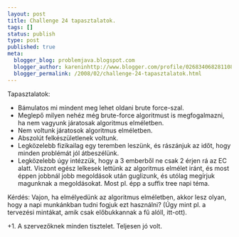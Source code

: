 ```yaml
---
layout: post
title: Challenge 24 tapasztalatok.
tags: []
status: publish
type: post
published: true
meta:
  blogger_blog: problemjava.blogspot.com
  blogger_author: kareninhttp://www.blogger.com/profile/02683406828110839343noreply@blogger.com
  blogger_permalink: /2008/02/challenge-24-tapasztalatok.html
---
```

Tapasztalatok:

  

  * Bámulatos mi mindent meg lehet oldani brute force-szal.
  * Meglepő milyen nehéz még brute-force algoritmust is megfogalmazni, ha nem vagyunk járatosak algoritmus elméletben.
  * Nem voltunk járatosok algoritmus elméletben.
  * Abszolút felkészületlenek voltunk.
  * Legközelebb fizikailag egy teremben leszünk, és rászánjuk az időt, hogy minden problémát jól átbeszélünk.
  * Legközelebb úgy intézzük, hogy a 3 emberből ne csak 2 érjen rá az EC alatt.
Viszont egész lelkesek lettünk az algoritmus elmélet iránt, és most éppen
jobbnál jobb megoldások után guglizunk, és utólag megírjuk magunknak a
megoldásokat. Most pl. épp a suffix tree napi téma.

  
Kérdés: Vajon, ha elmélyedünk az algoritmus elméletben, akkor lesz olyan, hogy
a napi munkánkban tudni fogjuk ezt használni? (Úgy mint pl. a tervezési
mintákat, amik csak előbukkannak a fű alóll, itt-ott).

  
+1. A szervezőknek minden tisztelet. Teljesen jó volt.

